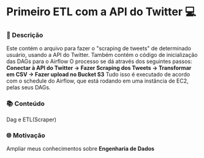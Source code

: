 # Primeiro ETL com a API do Twitter 💻

### 📃 Descrição
Este contém o arquivo para fazer o "scraping de tweets" de determinado usuário, usando a API do Twitter. Também contém o código de inicialização das DAGs para o Airflow
O processo se dá através dos seguintes passos: **Conectar à API do Twitter -> Fazer Scraping dos Tweets -> Transformar em CSV -> Fazer upload no Bucket S3**
Tudo isso é executado de acordo com o schedule do Airflow, que está rodando em uma instância de EC2, pelas seus DAGs.

### 📚 Conteúdo
Dag e ETL(Scraper)

### 🌐 Motivação
Ampliar meus conhecimentos sobre **Engenharia de Dados**
